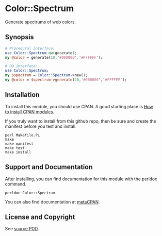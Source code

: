 Color::Spectrum
===============
Generate spectrums of web colors.

Synopsis
--------
```perl
# Procedural interface:
use Color::Spectrum qw(generate);
my @color = generate(10,'#000000','#FFFFFF');

# OO interface:
use Color::Spectrum;
my $spectrum = Color::Spectrum->new();
my @color = $spectrum->generate(10,'#000000','#FFFFFF');
```

Installation
------------
To install this module, you should use CPAN. A good starting
place is [How to install CPAN modules](http://www.cpan.org/modules/INSTALL.html).

If you truly want to install from this github repo, then
be sure and create the manifest before you test and install:
```
perl Makefile.PL
make
make manifest
make test
make install
```

Support and Documentation
-------------------------
After installing, you can find documentation for this module with the
perldoc command.
```
perldoc Color::Spectrum
```

You can also find documentation at [metaCPAN](https://metacpan.org/pod/Color::Spectrum).

License and Copyright
---------------------
See [source POD](/lib/Color/Spectrum.pm).
